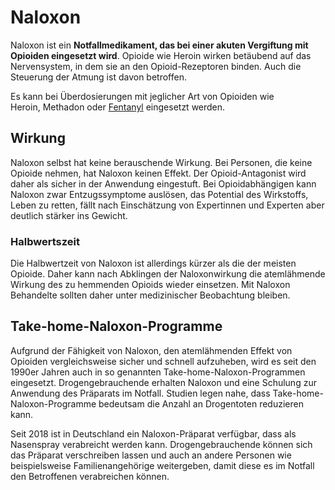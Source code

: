# Naloxon 

Naloxon ist ein **Notfallmedikament, das bei einer akuten Vergiftung mit Opioiden eingesetzt wird**. Opioide wie Heroin wirken betäubend auf das Nervensystem, in dem sie an den Opioid-Rezeptoren binden. Auch die Steuerung der Atmung ist davon betroffen.

Es kann bei Überdosierungen mit jeglicher Art von Opioiden wie Heroin, Methadon oder [Fentanyl](Fentanyl.md) eingesetzt werden.

## Wirkung
Naloxon selbst hat keine berauschende Wirkung. Bei Personen, die keine Opioide nehmen, hat Naloxon keinen Effekt. Der Opioid-Antagonist wird daher als sicher in der Anwendung eingestuft. Bei Opioidabhängigen kann Naloxon zwar Entzugssymptome auslösen, das Potential des Wirkstoffs, Leben zu retten, fällt nach Einschätzung von Expertinnen und Experten aber deutlich stärker ins Gewicht.

### Halbwertszeit
Die Halbwertzeit von Naloxon ist allerdings kürzer als die der meisten Opioide. Daher kann nach Abklingen der Naloxonwirkung die atemlähmende Wirkung des zu hemmenden Opioids wieder einsetzen. Mit Naloxon Behandelte sollten daher unter medizinischer Beobachtung bleiben.

## Take-home-Naloxon-Programme

Aufgrund der Fähigkeit von Naloxon, den atemlähmenden Effekt von Opioiden vergleichsweise sicher und schnell aufzuheben, wird es seit den 1990er Jahren auch in so genannten Take-home-Naloxon-Programmen eingesetzt. Drogengebrauchende erhalten Naloxon und eine Schulung zur Anwendung des Präparats im Notfall. Studien legen nahe, dass Take-home-Naloxon-Programme bedeutsam die Anzahl an Drogentoten reduzieren kann.

Seit 2018 ist in Deutschland ein Naloxon-Präparat verfügbar, dass als Nasenspray verabreicht werden kann. Drogengebrauchende können sich das Präparat verschreiben lassen und auch an andere Personen wie beispielsweise Familienangehörige weitergeben, damit diese es im Notfall den Betroffenen verabreichen können.